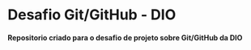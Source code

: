 # Desafio Git/GitHub - DIO

#### Repositorio criado para o desafio de projeto sobre Git/GitHub da DIO


